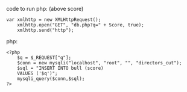 code to run php:
(above score)

```
var xmlhttp = new XMLHttpRequest();
    xmlhttp.open("GET", "db.php?q=" + Score, true);
    xmlhttp.send("http");
```

php:

```
<?php
	$q = $_REQUEST["q"];
	$conn = new mysqli("localhost", "root", "", "directors_cut");
	$sql = "INSERT INTO bull (score)
	VALUES ('$q')";
	mysqli_query($conn,$sql);
?>
```
